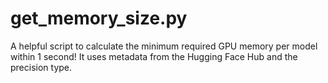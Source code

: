 # get_memory_size.py
A helpful script to calculate the minimum required GPU memory per model within 1 second! It uses metadata from the Hugging Face Hub and the precision type. 
